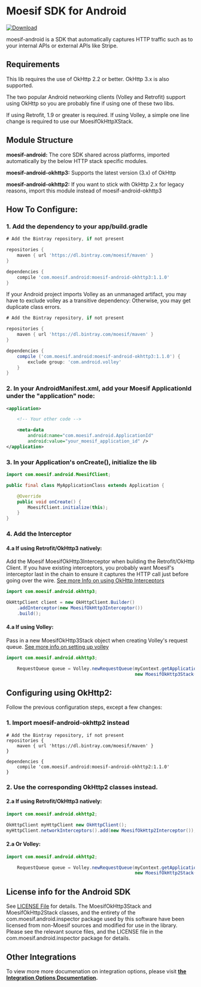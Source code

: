 # Moesif SDK for Android


 [ ![Download](https://api.bintray.com/packages/moesif/maven/moesif-android/images/download.svg) ](https://bintray.com/moesif/maven/moesif-android/_latestVersion)

moesif-android is a SDK that automatically captures HTTP traffic such as to your internal APIs or external APIs like Stripe.


## Requirements
This lib requires the use of OkHttp 2.2 or better. OkHttp 3.x is also supported.

The two popular Android networking clients (Volley and Retrofit) support using OkHttp so you are probably fine if using one of these two libs.

If using Retrofit, 1.9 or greater is required.
If using Volley, a simple one line change is required to use our MoesifOkHttpXStack.

## Module Structure
__moesif-android:__
The core SDK shared across platforms, imported automatically by the below HTTP stack specific modules.

__moesif-android-okhttp3:__
Supports the latest version (3.x) of OkHttp

__moesif-android-okhttp2:__
If you want to stick with OkHttp 2.x for legacy reasons, import this module instead of moesif-android-okhttp3

## How To Configure:

### 1. Add the dependency to your app/build.gradle
```gradle
# Add the Bintray repository, if not present

repositories {
    maven { url 'https://dl.bintray.com/moesif/maven' }
}

dependencies {
    compile 'com.moesif.android:moesif-android-okhttp3:1.1.0'
}
```

If your Android project imports Volley as an unmanaged artifact, you may have to exclude volley as a transitive dependency:
Otherwise, you may get duplicate class errors.

```gradle
# Add the Bintray repository, if not present

repositories {
    maven { url 'https://dl.bintray.com/moesif/maven' }
}

dependencies {
    compile ('com.moesif.android:moesif-android-okhttp3:1.1.0') {
        exclude group: 'com.android.volley'
    }
}
```

### 2. In your AndroidManifest.xml, add your Moesif ApplicationId under the "application" node:

```xml
<application>

    <!-- Your other code -->

    <meta-data
        android:name="com.moesif.android.ApplicationId"
        android:value="your_moesif_application_id" />
</application>
```

### 3. In your Application's onCreate(), initialize the lib

```java
import com.moesif.android.MoesifClient;

public final class MyApplicationClass extends Application {

    @Override
    public void onCreate() {
        MoesifClient.initialize(this);
    }
}
```


### 4. Add the Interceptor

#### 4.a If using Retrofit/OkHttp3 natively:
Add the Moesif MoesifOkHttp3Interceptor when building the Retrofit/OkHttp Client.
If you have existing interceptors, you probably want Moesif's interceptor last in the chain to ensure it captures the HTTP call
just before going over the wire.
[See more Info on using OkHttp Interceptors](https://github.com/square/okhttp/wiki/Interceptors)


```java
import com.moesif.android.okhttp3;

OkHttpClient client = new OkHttpClient.Builder()
    .addInterceptor(new MoesifOkHttp3Interceptor())
    .build();

```

#### 4.a If using Volley:
Pass in a new MoesifOkHttp3Stack object when creating Volley's request queue.
[See more info on setting up volley](https://developer.android.com/training/volley/requestqueue.html)


```java
import com.moesif.android.okhttp3;

    RequestQueue queue = Volley.newRequestQueue(myContext.getApplicationContext(),
                                                new MoesifOkHttp3Stack());

```

## Configuring using OkHttp2:
Follow the previous configuration steps, except a few changes:

### 1. Import moesif-android-okhttp2 instead
```
# Add the Bintray repository, if not present
repositories {
    maven { url 'https://dl.bintray.com/moesif/maven' }
}

dependencies {
    compile 'com.moesif.android:moesif-android-okhttp2:1.1.0'
}
```

### 2. Use the corresponding OkHttp2 classes instead.

#### 2.a If using Retrofit/OkHttp3 natively:
```java
import com.moesif.android.okhttp2;

OkHttpClient myHttpClient new OkHttpClient();
myHttpClient.networkInterceptors().add(new MoesifOkHttp2Interceptor());

```

#### 2.a Or Volley:
```java
import com.moesif.android.okhttp2;

    RequestQueue queue = Volley.newRequestQueue(myContext.getApplicationContext(),
                                                new MoesifOkHttp2Stack(new OkHttpClient()));

```

## License info for the Android SDK
See [LICENSE File](https://raw.githubusercontent.com/Moesif/moesif-android/master/LICENSE) for details. The MoesifOkHttp3Stack and
MoesifOkHttp2Stack classes, and the entirety of the com.moesif.android.inspector package used by this
software have been licensed from non-Moesif sources and modified
for use in the library. Please see the relevant source files, and the
LICENSE file in the com.moesif.android.inspector package for details.

## Other Integrations

To view more more documenation on integration options, please visit __[the Integration Options Documentation](https://www.moesif.com/docs/getting-started/integration-options/).__

